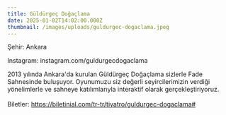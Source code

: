 ```yaml
---
title: Güldürgeç Doğaçlama
date: 2025-01-02T14:02:00.000Z
thumbnail: /images/uploads/guldurgec-dogaclama.jpeg
---
```

Şehir: Ankara

Instagram: instagram.com/guldurgecdogaclama

2013 yılında Ankara'da kurulan Güldürgeç Doğaçlama sizlerle Fade 
Sahnesinde buluşuyor. Oyunumuzu siz değerli seyircilerimizin verdiği 
yönelimlerle ve sahneye katılımlarıyla interaktif olarak 
gerçekleştiriyoruz. \
\
Biletler: https://biletinial.com/tr-tr/tiyatro/guldurgec-dogaclama#
